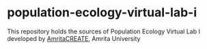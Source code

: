# population-ecology-virtual-lab-i
This repository holds the sources of Population Ecology Virtual Lab I developed by <a href="http://vlab.amrita.edu/index.php?sub=3&brch=65" target="_blank">AmritaCREATE</a>, Amrita University
